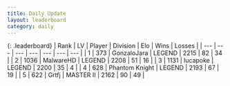 ```yaml
---
title: Daily Update
layout: leaderboard
category: daily
---
```


{: .leaderboard}
| Rank | LV | Player | Division | Elo | Wins | Losses |
| --- | --- | --- | --- | --- | --- | --- |
| <span data-change="3">1</span> | 373 | <span title="ID: 650626">GonzaloJara</span> | LEGEND | <span data-change="65">2215</span> | <span data-change="16">82</span> | <span data-change="4">34</span> |
| <span data-change="-1">2</span> | 1036 | <span title="ID: 261794">MalwareHD</span> | LEGEND | <span data-change="0">2208</span> | <span data-change="0">51</span> | <span data-change="0">16</span> |
| <span data-change="2">3</span> | 1131 | <span title="ID: 41925">lucapoke</span> | LEGEND | <span data-change="66">2200</span> | <span data-change="6">35</span> | <span data-change="0">4</span> |
| <span data-change="-2">4</span> | 628 | <span title="ID: 742939">Phantom Knight</span> | LEGEND | <span data-change="-7">2193</span> | <span data-change="1">67</span> | <span data-change="1">19</span> |
| <span data-change="21">5</span> | 622 | <span title="ID: 742306">Grtfj</span> | MASTER II | <span data-change="140">2162</span> | <span data-change="25">90</span> | <span data-change="6">49</span> |